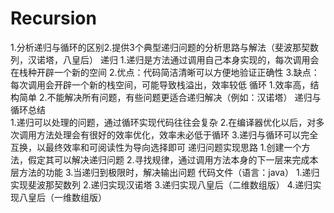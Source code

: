 # Recursion
1.分析递归与循环的区别2.提供3个典型递归问题的分析思路与解法（斐波那契数列，汉诺塔，八皇后）
递归
  1.递归是方法通过调用自己本身实现的，每次调用会在栈种开辟一个新的空间
  2.优点：代码简洁清晰可以方便地验证正确性
  3.缺点：每次调用会开辟一个新的栈空间，可能导致栈溢出，效率较低
循环
  1.效率高，结构简单
  2.不能解决所有问题，有些问题更适合递归解决（例如：汉诺塔）
递归与循环总结  
  1.递归可以处理的问题，通过循环实现代码往往会复杂
  2.在编译器优化以后，对多次调用方法处理会有很好的效率优化，效率未必低于循环
  3.递归与循环可以完全互换，以最终效率和可阅读性为导向选择即可
递归问题实现思路
  1.创建一个方法，假定其可以解决递归问题
  2.寻找规律，通过调用方法本身的下一层来完成本层方法的功能
  3.当递归到极限时，解决输出问题
代码文件（语言：java）
  1.递归实现斐波那契数列
  2.递归实现汉诺塔
  3.递归实现八皇后（二维数组版）
  4.递归实现八皇后（一维数组版）
